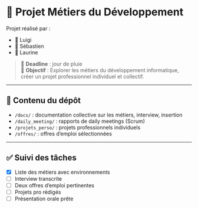 # 🚀 Projet Métiers du Développement

Projet réalisé par :  
- 👤 Luigi
- 👤 Sébastien
- 👤 Laurine

> 📅 **Deadline** : jour de pluie \
> 🎯 **Objectif** : Explorer les métiers du développement informatique, créer un projet professionnel individuel et collectif.

---

## 📂 Contenu du dépôt

- `/docs/` : documentation collective sur les métiers, interview, insertion
- `/daily_meeting/` : rapports de daily meetings (Scrum)
- `/projets_perso/` : projets professionnels individuels
- `/offres/` : offres d’emploi sélectionnées

---

## ✅ Suivi des tâches

- [x] Liste des métiers avec environnements
- [ ] Interview transcrite
- [ ] Deux offres d’emploi pertinentes
- [ ] Projets pro rédigés
- [ ] Présentation orale prête
